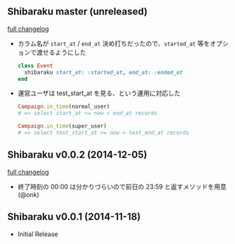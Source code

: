 ## Shibaraku master (unreleased)
[full changelog](https://github.com/onk/shibaraku/compare/v0.0.2...master)

*   カラム名が `start_at` / `end_at` 決め打ちだったので、`started_at` 等をオプションで渡せるようにした

    ```ruby
    class Event
      shibaraku start_at: :started_at, end_at: :ended_at
    end
    ```

*   運営ユーザは test_start_at を見る、という運用に対応した

    ```ruby
    Campaign.in_time(normal_user)
    # => select start_at <= now < end_at records

    Campaign.in_time(super_user)
    # => select test_start_at <= now < test_end_at records
    ```


## Shibaraku v0.0.2 (2014-12-05)

[full changelog](https://github.com/onk/shibaraku/compare/v0.0.1...v0.0.2)

* 終了時刻の 00:00 は分かりづらいので前日の 23:59 と返すメソッドを用意 (@onk)


## Shibaraku v0.0.1 (2014-11-18)

* Initial Release

